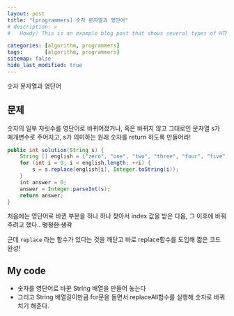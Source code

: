 ```yaml
---
layout: post
title: "[programmers] 숫자 문자열과 영단어"
# description: >
#   Howdy! This is an example blog post that shows several types of HTML content supported in this theme.

categories: [algorithm, programmers]
tags:       [algorithm, programmers]
sitemap: false
hide_last_modified: true
---
```

숫자 문자열과 영단어






## 문제

숫자의 일부 자릿수를 영단어로 바뀌어졌거나, 혹은 바뀌지 않고 그대로인 문자열 s가 매개변수로 주어지고, s가 의미하는 원래 숫자를 return 하도록 만들어라!

```java
public int solution(String s) {
    String [] english = {"zero", "one", "two", "three", "four", "five", "six", "seven", "eight", "nine"};
    for (int i = 0; i < english.length; ++i) {
        s = s.replace(english[i], Integer.toString(i));
    }
    int answer = 0;
    answer = Integer.parseInt(s);
    return answer;
}
```

처음에는 영단어로 바뀐 부분을 하나 하나 찾아서 index 값을 받은 다음, 그 이후에 바꿔주려고 했다.. ~~멍청한 생각~~

근데 `replace` 라는 함수가 있다는 것을 깨닫고 바로 replace함수를 도입해 짧은 코드 완성!

## My code

- 숫자를 영단어로 바꾼 String 배열을 만들어 놓는다
- 그리고 String 배열길이만큼 for문을 돌면서 replaceAll함수를 실행해 숫자로 바꿔치기 해준다.